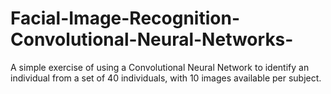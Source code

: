 # Facial-Image-Recognition-Convolutional-Neural-Networks-
A simple exercise of using a Convolutional Neural Network to identify an individual from a set of 40 individuals, with 10 images available per subject.
